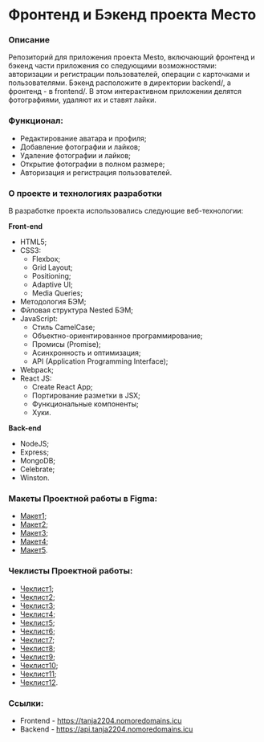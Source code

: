 
# Фронтенд и Бэкенд проекта Место

### Описание
Репозиторий для приложения проекта Mesto, включающий фронтенд и бэкенд части приложения со следующими возможностями: авторизации и регистрации пользователей, операции с карточками и пользователями. Бэкенд расположите в директории backend/, а фронтенд - в frontend/. В этом интерактивном приложении делятся фотографиями, удаляют их и ставят лайки.

### Функционал:

* Редактирование аватара и профиля;
* Добавление фотографии и лайков;
* Удаление фотографии и лайков;
* Открытие фотографии в полном размере;
* Авторизация и регистрация пользователей.

### О проекте и технологиях разработки

В разработке проекта использовались следующие веб-технологии:

**Front-end**
* HTML5;
* CSS3:
  * Flexbox;
  * Grid Layout;
  * Positioning;
  * Adaptive UI;
  * Media Queries;
* Методология БЭМ;
* Фйловая структура Nested БЭМ;
* JavaScript:
  * Стиль CamelCase;
  * Объектно-ориентированное программирование;
  * Промисы (Promise);
  * Асинхронность и оптимизация;
  * API (Application Programming Interface);
* Webpack;
* React JS:
  * Create React App;
  * Портирование разметки в JSX;
  * Функциональные компоненты;
  * Хуки.

**Back-end**
* NodeJS;
* Express;
* MongoDB;
* Сelebrate;
* Winston.

### Макеты Проектной работы в Figma:
* [Макет1](https://www.figma.com/file/2cn9N9jSkmxD84oJik7xL7/JavaScript.-Sprint-4?node-id=0%3A1);
* [Макет2](https://www.figma.com/file/bjyvbKKJN2naO0ucURl2Z0/JavaScript.-Sprint-5?node-id=0%3A1);
* [Макет3](https://www.figma.com/file/kRVLKwYG3d1HGLvh7JFWRT/JavaScript.-Sprint-6?node-id=0%3A1);
* [Макет4](https://www.figma.com/file/PSdQFRHoxXJFs2FH8IXViF/JavaScript.-Sprint-9?node-id=0%3A1);
* [Макет5](https://www.figma.com/file/5H3gsn5lIGPwzBPby9jAOo/JavaScript.-Sprint-12?node-id=0%3A1).

### Чеклисты Проектной работы:

* [Чеклист1](https://code.s3.yandex.net/web-developer/checklists/new-program/checklist-4/index.html);
* [Чеклист2](https://code.s3.yandex.net/web-developer/checklists/new-program/checklist-5/index.html);
* [Чеклист3](https://code.s3.yandex.net/web-developer/checklists/new-program/checklist-6/index.html);
* [Чеклист4](https://code.s3.yandex.net/web-developer/checklists/new-program/checklist-7/index.html);
* [Чеклист5](https://code.s3.yandex.net/web-developer/checklists/new-program/checklist-8/index.html);
* [Чеклист6](https://code.s3.yandex.net/web-developer/checklists/new-program/checklist-9/index.html);
* [Чеклист7](https://code.s3.yandex.net/web-developer/checklists/new-program/checklist-10/index.html);
* [Чеклист8](https://code.s3.yandex.net/web-developer/checklists/new-program/checklist-11/index.html);
* [Чеклист9](https://code.s3.yandex.net/web-developer/checklists/new-program/checklist-12/index.html);
* [Чеклист10](https://code.s3.yandex.net/web-developer/checklists/new-program/checklist-13/index.html);
* [Чеклист11](https://code.s3.yandex.net/web-developer/checklists/new-program/checklist-14/index.html);
* [Чеклист12](https://code.s3.yandex.net/web-developer/checklists/new-program/checklist-15/index.html).

### Ссылки:

* Frontend - https://tanja2204.nomoredomains.icu
* Backend - https://api.tanja2204.nomoredomains.icu
